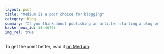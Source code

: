```yaml
---
layout: post
title: "Medium is a poor choice for blogging"
category: blog
summary: "If you think about publishing an article, starting a blog or even just sharing a short rant on Medium, please consider what you’ll be putting your readers through."
hackernews_id: 18440756
img_rel: true
---
```


To get the point better, read it [on Medium](https://medium.com/@nikitonsky/medium-is-a-poor-choice-for-blogging-bb0048d19133).